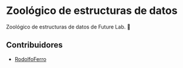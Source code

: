 # Zoológico de estructuras de datos

Zoológico de estructuras de datos de Future Lab. 🚀


## Contribuidores

- [RodolfoFerro](https://github.com/RodolfoFerro/)
